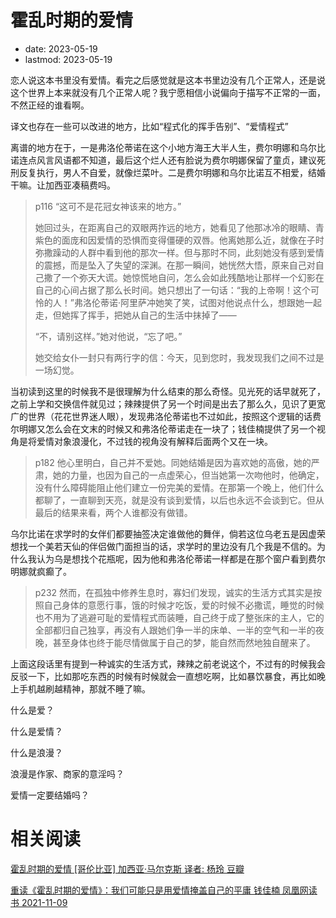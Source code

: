 # 霍乱时期的爱情
- date: 2023-05-19
- lastmod: 2023-05-19

恋人说这本书里没有爱情。看完之后感觉就是这本书里边没有几个正常人，还是说这个世界上本来就没有几个正常人呢？我宁愿相信小说偏向于描写不正常的一面，不然正经的谁看啊。

译文也存在一些可以改进的地方，比如“程式化的挥手告别”、“爱情程式”

离谱的地方在于，一是弗洛伦蒂诺在这个小地方海王大半人生，费尔明娜和乌尔比诺连点风言风语都不知道，最后这个烂人还有脸说为费尔明娜保留了童贞，建议死刑反复执行，男人不自爱，就像烂菜叶。二是费尔明娜和乌尔比诺互不相爱，结婚干嘛。让加西亚凑稿费吗。

> p116 “这可不是花冠女神该来的地方。”
>
> 她回过头，在距离自己的双眼两拃远的地方，她看见了他那冰冷的眼睛、青紫色的面庞和因爱情的恐惧而变得僵硬的双唇。他离她那么近，就像在子时弥撒躁动的人群中看到他的那次一样。但与那时不同，此刻她没有感到爱情的震撼，而是坠入了失望的深渊。在那一瞬间，她恍然大悟，原来自己对自己撒了一个弥天大谎。她惊慌地自问，怎么会如此残酷地让那样一个幻影在自己的心间占据了那么长时间。她只想出了一句话：“我的上帝啊！这个可怜的人！”弗洛伦蒂诺·阿里萨冲她笑了笑，试图对他说点什么，想跟她一起走，但她挥了挥手，把她从自己的生活中抹掉了——
>
> “不，请别这样。”她对他说，“忘了吧。”
>
>  她交给女仆一封只有两行字的信：今天，见到您时，我发现我们之间不过是一场幻觉。

当初读到这里的时候我不是很理解为什么结束的那么奇怪。见光死的话早就死了，之前上学和交换信件就见过；辣辣提供了另一个时间是出去了那么久，见识了更宽广的世界（花花世界迷人眼），发现弗洛伦蒂诺也不过如此，按照这个逻辑的话费尔明娜又怎么会在文末的时候又和弗洛伦蒂诺走在一块了；钱佳楠提供了另一个视角是将爱情对象浪漫化，不过钱的视角没有解释后面两个又在一块。

> p182 他心里明白，自己并不爱她。同她结婚是因为喜欢她的高傲，她的严肃，她的力量，也因为自己的一点虚荣心，但当她第一次吻他时，他确定，没有什么障碍能阻止他们建立一份完美的爱情。在那第一个晚上，他们什么都聊了，一直聊到天亮，就是没有谈到爱情，以后也永远不会谈到它。但从最后的结果来看，两个人谁都没有做错。

乌尔比诺在求学时的女伴们都要抽签决定谁做他的舞伴，倘若这位乌老五是因虚荣想找一个美若天仙的伴侣做门面担当的话，求学时的里边没有几个我是不信的。为什么我认为乌是想找个花瓶呢，因为他和弗洛伦蒂诺一样都是在那个窗户看到费尔明娜就疯癫了。

> p232 然而，在孤独中修养生息时，寡妇们发现，诚实的生活方式其实是按照自己身体的意愿行事，饿的时候才吃饭，爱的时候不必撒谎，睡觉的时候也不用为了逃避可耻的爱情程式而装睡，自己终于成了整张床的主人，它的全部都归自己独享，再没有人跟她们争一半的床单、一半的空气和一半的夜晚，甚至身体也终于能尽情做属于自己的梦，能自然而然地独自醒来了。

上面这段话里有提到一种诚实的生活方式，辣辣之前老说这个，不过有的时候我会反驳一下，比如那吃东西的时候有时候就会一直想吃啊，比如暴饮暴食，再比如晚上手机越刷越精神，那就不睡了嘛。

什么是爱？

什么是爱情？

什么是浪漫？

浪漫是作家、商家的意淫吗？

爱情一定要结婚吗？

# 相关阅读

[霍乱时期的爱情  [哥伦比亚] 加西亚·马尔克斯 译者: 杨玲 豆瓣](https://book.douban.com/subject/10594787/)

[重读《霍乱时期的爱情》：我们可能只是用爱情掩盖自己的平庸 钱佳楠 凤凰网读书 2021-11-09](https://mp.weixin.qq.com/s/0BLK8vEI81SCdM2jB4qKwg?)
